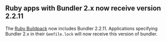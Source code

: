##  Ruby apps with Bundler 2.x now receive version 2.2.11

The [Ruby Buildpack](https://devcenter.heroku.com/articles/ruby-support#libraries) now includes Bundler 2.2.11. Applications specifying Bundler 2.x in their `Gemfile.lock` will now receive this version of bundler.
